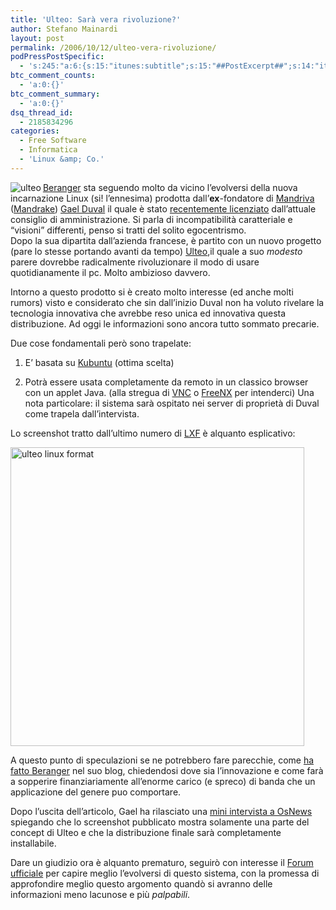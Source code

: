 ```yaml
---
title: 'Ulteo: Sarà vera rivoluzione?'
author: Stefano Mainardi
layout: post
permalink: /2006/10/12/ulteo-vera-rivoluzione/
podPressPostSpecific:
  - 's:245:"a:6:{s:15:"itunes:subtitle";s:15:"##PostExcerpt##";s:14:"itunes:summary";s:15:"##PostExcerpt##";s:15:"itunes:keywords";s:17:"##WordPressCats##";s:13:"itunes:author";s:10:"##Global##";s:15:"itunes:explicit";s:2:"No";s:12:"itunes:block";s:2:"No";}";'
btc_comment_counts:
  - 'a:0:{}'
btc_comment_summary:
  - 'a:0:{}'
dsq_thread_id:
  - 2185834296
categories:
  - Free Software
  - Informatica
  - 'Linux &amp; Co.'
---
```

<a href="http://www.ulteo.com/" onfocus="this.blur()" title="Ulto website"><img src="http://www.stefanomainardi.com/wp-content/uploads/linux/logo.png" alt="ulteo" title="ulteo" align="left" /></a>

[Beranger][1] sta seguendo molto da vicino l&#8217;evolversi della nuova incarnazione Linux (si! l&#8217;ennesima) prodotta dall&#8217;**ex**-fondatore di [Mandriva][2] ([Mandrake][3]) [Gael Duval][4] il quale è stato [recentemente licenziato][5] dall&#8217;attuale consiglio di amministrazione. Si parla di incompatibilità caratteriale e &#8220;visioni&#8221; differenti, penso si tratti del solito egocentrismo.  
Dopo la sua dipartita dall&#8217;azienda francese, è partito con un nuovo progetto (pare lo stesse portando avanti da tempo) [Ulteo][6],il quale a suo <span style="font-style: italic">modesto</span> parere dovrebbe radicalmente rivoluzionare il modo di usare quotidianamente il pc. Molto ambizioso davvero.

Intorno a questo prodotto si è creato molto interesse (ed anche molti rumors) visto e considerato che sin dall&#8217;inizio Duval non ha voluto rivelare la tecnologia innovativa che avrebbe reso unica ed innovativa questa distribuzione. Ad oggi le informazioni sono ancora tutto sommato precarie.

Due cose fondamentali però sono trapelate:

1. E&#8217; basata su [Kubuntu][7] (ottima scelta)

2. Potrà essere usata completamente da remoto in un classico browser con un applet Java. (alla stregua di [VNC][8] o [FreeNX][9] per intenderci) Una nota particolare: il sistema sarà ospitato nei server di proprietà di Duval come trapela dall&#8217;intervista.

Lo screenshot tratto dall&#8217;ultimo numero di [LXF][10] è alquanto esplicativo:

<a href="http://www.stefanomainardi.com/wp-content/uploads/linux/ulteo_lxf.jpg" onclick="ps_imagemanager_popup(this.href,'ulteo_lxf.jpg','570','581');return false" onfocus="this.blur()"><img src="http://www.stefanomainardi.com/wp-content/uploads/linux/ulteo_lxf.jpg" alt="ulteo linux format" title="ulteo linux format" height="478" width="470" /></a>

A questo punto di speculazioni se ne potrebbero fare parecchie, come [ha fatto Beranger][11] nel suo blog, chiedendosi dove sia l&#8217;innovazione e come farà a sopperire finanziariamente all&#8217;enorme carico (e spreco) di banda che un applicazione del genere puo comportare.

Dopo l&#8217;uscita dell&#8217;articolo, Gael ha rilasciato una [mini intervista a OsNews][12] spiegando che lo screenshot pubblicato mostra solamente una parte del concept di Ulteo e che la distribuzione finale sarà completamente installabile.

Dare un giudizio ora è alquanto prematuro, seguirò con interesse il [Forum ufficiale][13] per capire meglio l&#8217;evolversi di questo sistema, con la promessa di approfondire meglio questo argomento quandò si avranno delle informazioni meno lacunose e più <span style="font-style: italic">palpabili</span>.

 [1]: http://beranger.org/ "beranger blog"
 [2]: http://www.mandriva.com "Mandriva Linux"
 [3]: http://www.mandrakeitalia.org/ "Mandrakeitalia.org ILDN Community"
 [4]: http://www.indidea.org/gael/en/ "Gael Duval"
 [5]: http://www.indidea.org/gael/en/fired-message.php "gaeul duval licenziato"
 [6]: http://www.ulteo.com
 [7]: http://www.kubuntu.org "kubuntu"
 [8]: http://it.wikipedia.org/wiki/Virtual_Network_Computing "VNC wikipedia"
 [9]: http://www.nomachine.com/products.php "nomachines prodotti"
 [10]: http://www.linuxformat.co.uk/ "linuxformat"
 [11]: http://beranger.org/index.php?article=1633&from=rss "ulteo speculazione"
 [12]: http://www.osnews.com/story.php?news_id=15999 "Osnews"
 [13]: http://www.ulteo.com/main/forums/ "forum ulteo"